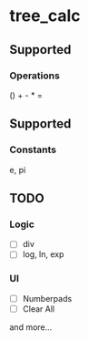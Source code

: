 # tree_calc
## Supported
### Operations
() + - * =
## Supported
### Constants
e, pi

## TODO
### Logic
- [ ] div
- [ ] log, ln, exp

### UI
- [ ] Numberpads
- [ ] Clear All

and more...
